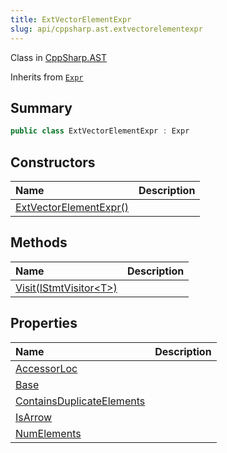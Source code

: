 ```yaml
---
title: ExtVectorElementExpr
slug: api/cppsharp.ast.extvectorelementexpr
---
```

Class in [CppSharp.AST](/api/cppsharp/ast)

Inherits from [`Expr`](/api/cppsharp/ast/expr)

## Summary



```csharp
public class ExtVectorElementExpr : Expr
```

## Constructors

|Name|Description|
|:---|:---|
|[ExtVectorElementExpr\(\)](/api/cppsharp/ast/extvectorelementexpr//ctor)||

## Methods

|Name|Description|
|:---|:---|
|[Visit\(IStmtVisitor\<T\>\)](/api/cppsharp/ast/extvectorelementexpr/visit)||

## Properties

|Name|Description|
|:---|:---|
|[AccessorLoc](/api/cppsharp/ast/extvectorelementexpr/accessorloc)||
|[Base](/api/cppsharp/ast/extvectorelementexpr/base)||
|[ContainsDuplicateElements](/api/cppsharp/ast/extvectorelementexpr/containsduplicateelements)||
|[IsArrow](/api/cppsharp/ast/extvectorelementexpr/isarrow)||
|[NumElements](/api/cppsharp/ast/extvectorelementexpr/numelements)||

